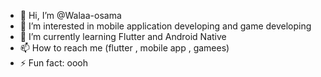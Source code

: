 - 👋 Hi, I’m @Walaa-osama
- 👀 I’m interested in mobile application developing and game developing
- 🌱 I’m currently learning Flutter and Android Native
- 📫 How to reach me (flutter , mobile app , gamees)
- ⚡ Fun fact: oooh

<!---
Walaa-osama/Walaa-osama is a ✨ special ✨ repository because its `README.md` (this file) appears on your GitHub profile.
You can click the Preview link to take a look at your changes.
--->
